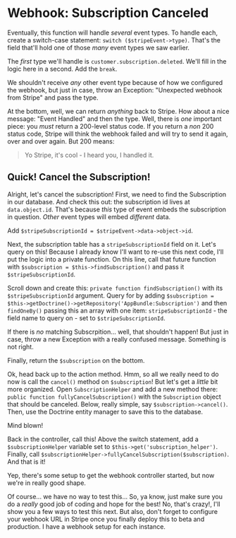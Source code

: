 # Webhook: Subscription Canceled

Eventually, this function will handle *several* event types. To handle each, create
a switch-case statement: `switch ($stripeEvent->type)`. That's the field that'll
hold one of those *many* event types we saw earlier.

The *first* type we'll handle is `customer.subscription.deleted`. We'll fill in the
logic here in a second. Add the `break`. 

We shouldn't receive *any* other event type because of how we configured the webhook,
but just in case, throw an Exception: "Unexpected webhook from Stripe" and pass the
type.

At the bottom, well, we can return *anything* back to Stripe. How about a nice message:
"Event Handled" and then the type. Well, there is *one* important piece: you *must*
return a 200-level status code. If you return a *non* 200 status code, Stripe will
think the webhook failed and will try to send it again, over and over again. But 200
means:

> Yo Stripe, it's cool - I heard you, I handled it.

## Quick! Cancel the Subscription!

Alright, let's cancel the subscription! First, we need to find the Subscription in
our database. And check this out: the subscription id lives at `data.object.id`.
That's because *this* type of event embeds the subscription in question. *Other*
event types will embed *different* data.

Add `$stripeSubscriptionId = $stripeEvent->data->object->id`.

Next, the subscription table has a `stripeSubscriptionId` field on it. Let's query
on this! Because I already know I'll want to re-use this next code, I'll put the
logic into a private function. On this line, call that future function with
`$subscription = $this->findSubscription()` and pass it `$stripeSubscriptionId`.

Scroll down and create this: `private function findSubscription()` with its `$stripeSubscriptionId`
argument. Query for by adding
`$subscription = $this->getDoctrine()->getRepository('AppBundle:Subscription')`
and then `findOneBy()` passing this an array with one item: `stripeSubscriptionId` -
the field name to query on - set to `$stripeSubscriptionId`.

If there is *no* matching Subscrpition... well, that shouldn't happen! But just in
case, throw a new Exception with a really confused message. Something is not right.

Finally, return the `$subscription` on the bottom.

Ok, head back up to the action method. Hmm, so all we really need to do now is call
the `cancel()` method on `$subscription`! But let's get a *little* bit more organized.
Open `SubscriptionHelper` and add a new method there: `public function fullyCancelSubscription()`
with the `Subscription` object that should be canceled. Below, really simple, say
`$subscription->cancel()`. Then, use the Doctrine entity manager to save this to
the database.

Mind blown!

Back in the controller, call this! Above the switch statement, add a `$subscriptionHelper`
variable set to `$this->get('subscription_helper')`. Finally, call
`$subscriptionHelper->fullyCancelSubscription($subscription)`. And that is it!

Yep, there's some setup to get the webhook controller started, but now we're in
really good shape.

Of course... we have no way to test this... So, ya know, just make sure you do a
*really* good job of coding and hope for the best! No, that's crazy!, I'll show you
a few ways to test this next. But also, don't forget to configure your webhook URL
in Stripe once you finally deploy this to beta and production. I have a webhook
setup for each instance.
